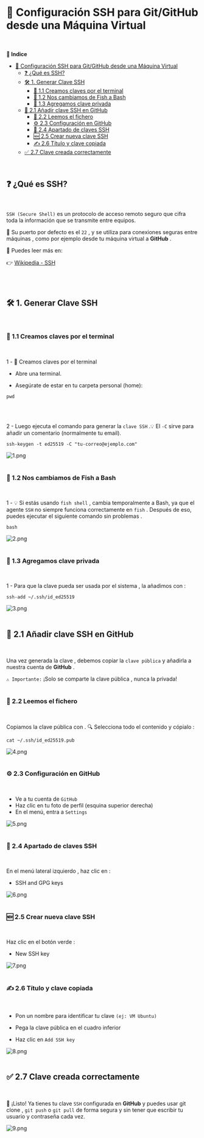 # 🔐 Configuración SSH para Git/GitHub desde una Máquina Virtual
<br>

**📑 Indice**
- [🔐 Configuración SSH para Git/GitHub desde una Máquina Virtual](#-configuración-ssh-para-gitgithub-desde-una-máquina-virtual)
  - [❓ ¿Qué es SSH?](#-qué-es-ssh)
  - [🛠️ 1. Generar Clave SSH](#️-1-generar-clave-ssh)
    - [📄 1.1 Creamos claves por el terminal](#-11-creamos-claves-por-el-terminal)
    - [🔁 1.2 Nos cambiamos de Fish a Bash](#-12-nos-cambiamos-de-fish-a-bash)
    - [🔑 1.3 Agregamos clave privada](#-13-agregamos-clave-privada)
  - [📩 2.1 Añadir clave SSH en GitHub](#-21-añadir-clave-ssh-en-github)
    - [📖 2.2 Leemos el fichero](#-22-leemos-el-fichero)
    - [⚙️ 2.3 Configuración en GitHub](#️-23-configuración-en-github)
    - [🔐 2.4 Apartado de claves SSH](#-24-apartado-de-claves-ssh)
    - [🆕 2.5 Crear nueva clave SSH](#-25-crear-nueva-clave-ssh)
    - [✍️ 2.6 Título y clave copiada](#️-26-título-y-clave-copiada)
  - [✅ 2.7 Clave creada correctamente](#-27-clave-creada-correctamente)

<br>

## ❓ ¿Qué es SSH?
<br>

``SSH (Secure Shell)`` es un protocolo de acceso remoto seguro que cifra toda la información que se transmite entre equipos.

📡 Su puerto por defecto es el ``22`` , y se utiliza para conexiones seguras entre máquinas , como por ejemplo desde tu máquina virtual a **GitHub** .

🔎 Puedes leer más en:

👉 [Wikipedia - SSH](https://es.wikipedia.org/wiki/Secure_Shell)

<br>
<br>


## 🛠️ 1. Generar Clave SSH
<br>

### 📄 1.1 Creamos claves por el terminal
<br>


1 - 📄 Creamos claves por el terminal

  - Abre una terminal.

  - Asegúrate de estar en tu carpeta personal (home):

~~~~
pwd
~~~~
<br>
<br>


2 - Luego ejecuta el comando para generar la ``clave SSH`` .💡 El ``-C`` sirve para añadir un comentario (normalmente tu email).

~~~~
ssh-keygen -t ed25519 -C "tu-correo@ejemplo.com"
~~~~

![1.png](./img/1.png)
<br>
<br>



### 🔁 1.2 Nos cambiamos de Fish a Bash
<br>


1 - 💡 Si estás usando ``fish shell`` , cambia temporalmente a Bash, ya que el agente ``SSH`` no siempre funciona correctamente en ``fish`` . Después de eso, puedes ejecutar el siguiente comando sin problemas .

~~~~
bash
~~~~

![2.png](./img/2.png)
<br>
<br>


### 🔑 1.3 Agregamos clave privada
<br> 

1 - Para que la clave pueda ser usada por el sistema , la añadimos con :

~~~~
ssh-add ~/.ssh/id_ed25519
~~~~

![3.png](./img/3.png)
<br> 
<br> 



## 📩 2.1 Añadir clave SSH en GitHub
<br>

Una vez generada la clave  , debemos copiar la ``clave pública`` y añadirla a nuestra cuenta de **GitHub** .

``⚠️ Importante:`` ¡Solo se comparte la clave pública , nunca la privada!
<br>
<br>


### 📖 2.2 Leemos el fichero
<br>

Copiamos la clave pública con . 🔍 Selecciona todo el contenido y cópialo :

~~~~
cat ~/.ssh/id_ed25519.pub
~~~~

![4.png](./img/4.png)
<br>
<br>


### ⚙️ 2.3 Configuración en GitHub
<br>

  - Ve a tu cuenta de ``GitHub``
  - Haz clic en tu foto de perfil (esquina superior derecha)
  - En el menú, entra a ``Settings``


![5.png](./img/5.png)
<br>
<br>


### 🔐 2.4 Apartado de claves SSH
<br>

En el menú lateral izquierdo , haz clic en :

  - SSH and GPG keys

![6.png](./img/6.png)
<br>
<br>


### 🆕 2.5 Crear nueva clave SSH
<br>

Haz clic en el botón verde :

 - New SSH key

![7.png](./img/7.png)
<br>
<br>



### ✍️ 2.6 Título y clave copiada
<br>

  - Pon un nombre para identificar tu clave ``(ej: VM Ubuntu)``
  
  - Pega la clave pública en el cuadro inferior
  
  - Haz clic en ``Add SSH key``

![8.png](./img/8.png)
<br>
<br>



## ✅ 2.7 Clave creada correctamente
<br>

🎉 ¡Listo! Ya tienes tu clave ``SSH`` configurada en **GitHub** y puedes usar git clone , ``git push`` o ``git pull`` de forma segura y sin tener que escribir tu usuario y contraseña cada vez.

![9.png](./img/9.png)